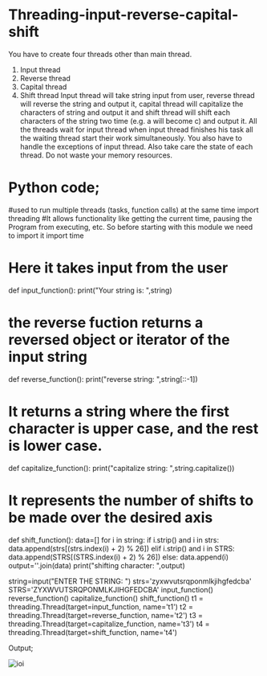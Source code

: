 # Threading-input-reverse-capital-shift

You have to create four threads other than main thread. 
1. Input thread 
2. Reverse thread 
3. Capital thread 
4. Shift thread 
Input thread will take string input from user, reverse thread will reverse the string and output it, 
capital thread will capitalize the characters of string and output it and shift thread will shift each 
characters of the string two time (e.g. a will become c) and output it. All the threads wait for input 
thread when input thread finishes his task all the waiting thread start their work simultaneously. 
You also have to handle the exceptions of input thread. Also take care the state of each thread. Do 
not waste your memory resources.

# Python code;
#used to run multiple threads (tasks, function calls) at the same time
import threading
#It allows functionality like getting the current time, pausing the Program from executing, etc. So before starting with this module we need to import it
import time
# Here it takes input from the user
def input_function():
    print("Your string is:  ",string)
# the reverse fuction returns a reversed object or iterator of the input string
def reverse_function():
    print("reverse string:  ",string[::-1])
# It returns a string where the first character is upper case, and the rest is lower case.
def capitalize_function():
    print("capitalize  string:  ",string.capitalize())
# It represents the number of shifts to be made over the desired axis
def shift_function():
    data=[]
    for i in string:
        if i.strip() and i in strs:
            data.append(strs[(strs.index(i) + 2) % 26])
        elif i.strip() and i in STRS:
            data.append(STRS[(STRS.index(i) + 2) % 26])
        else:
            data.append(i)
    output=''.join(data)
    print("shifting character:  ",output)

string=input("ENTER THE STRING:   ")
strs='zyxwvutsrqponmlkjihgfedcba'
STRS='ZYXWVUTSRQPONMLKJIHGFEDCBA'
input_function()
reverse_function()
capitalize_function()
shift_function()
t1 = threading.Thread(target=input_function, name='t1')
t2 = threading.Thread(target=reverse_function, name='t2')
t3 = threading.Thread(target=capitalize_function, name='t3')
t4 = threading.Thread(target=shift_function, name='t4')

Output;

![ioi](https://user-images.githubusercontent.com/92621862/210607670-f47bcb26-83e3-43e6-8237-8b34e4e1c5a4.PNG)
